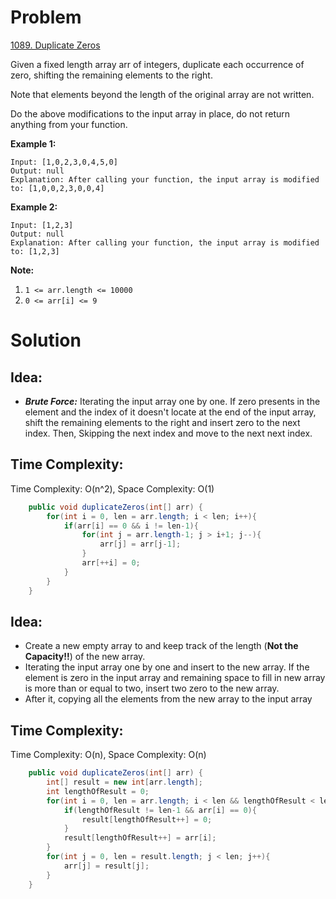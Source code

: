 # Problem
[1089. Duplicate Zeros](https://leetcode.com/problems/duplicate-zeros/)

Given a fixed length array arr of integers, duplicate each occurrence of zero, shifting the remaining elements to the right.

Note that elements beyond the length of the original array are not written.

Do the above modifications to the input array in place, do not return anything from your function.
 

**Example 1:**
```text
Input: [1,0,2,3,0,4,5,0]
Output: null
Explanation: After calling your function, the input array is modified to: [1,0,0,2,3,0,0,4]
```

**Example 2:**
```text
Input: [1,2,3]
Output: null
Explanation: After calling your function, the input array is modified to: [1,2,3]
 ```

**Note:**

1. ```1 <= arr.length <= 10000```
2. ```0 <= arr[i] <= 9```


# Solution
## Idea:
* ***Brute Force:*** Iterating the input array one by one. If zero presents in the element and the index of it doesn't locate at the end of the input array, shift the remaining elements to the right and insert zero to the next index. Then, Skipping the next index and move to the next next index.
##  Time Complexity:
Time Complexity: O(n^2), Space Complexity: O(1)

```java
    public void duplicateZeros(int[] arr) {
        for(int i = 0, len = arr.length; i < len; i++){
            if(arr[i] == 0 && i != len-1){
                for(int j = arr.length-1; j > i+1; j--){
                    arr[j] = arr[j-1];
                }
                arr[++i] = 0;
            }
        }
    }
```

## Idea:
* Create a new empty array to and keep track of the length (**Not the Capacity!!**) of the new array. 
* Iterating the input array one by one and insert to the new array. If the element is zero in the input array and remaining space to fill in new array is more than or equal to two, insert two zero to the new array. 
* After it, copying all the elements from the new array to the input array
##  Time Complexity:
Time Complexity: O(n), Space Complexity: O(n)

```java
    public void duplicateZeros(int[] arr) {
        int[] result = new int[arr.length];
        int lengthOfResult = 0;
        for(int i = 0, len = arr.length; i < len && lengthOfResult < len; i++){
            if(lengthOfResult != len-1 && arr[i] == 0){
                result[lengthOfResult++] = 0;
            }
            result[lengthOfResult++] = arr[i];
        }
        for(int j = 0, len = result.length; j < len; j++){
            arr[j] = result[j];
        }
    }
```
